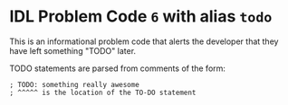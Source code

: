 # IDL Problem Code `6` with alias `todo`

This is an informational problem code that alerts the developer that they have left something "TODO" later.

TODO statements are parsed from comments of the form:

```idl
; TODO: something really awesome
; ^^^^^ is the location of the TO-DO statement
```
